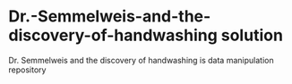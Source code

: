 # Dr.-Semmelweis-and-the-discovery-of-handwashing solution
Dr. Semmelweis and the discovery of handwashing is data manipulation repository
